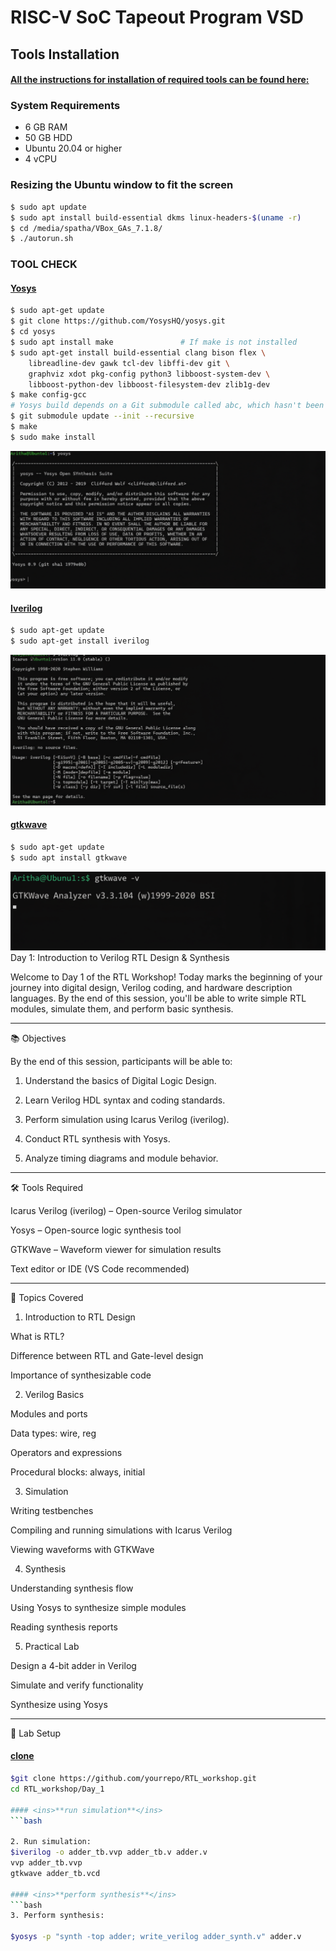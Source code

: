 # RISC-V  SoC Tapeout Program VSD

## Tools Installation

#### <ins>All the instructions for installation of required tools can be found here:</ins>

### **System Requirements**
- 6 GB RAM
- 50 GB HDD
- Ubuntu 20.04 or higher
- 4 vCPU

### **Resizing the Ubuntu window to fit the screen**
```bash
$ sudo apt update
$ sudo apt install build-essential dkms linux-headers-$(uname -r)
$ cd /media/spatha/VBox_GAs_7.1.8/
$ ./autorun.sh
```

### **TOOL CHECK**

#### <ins>**Yosys**</ins>
```bash
$ sudo apt-get update
$ git clone https://github.com/YosysHQ/yosys.git
$ cd yosys
$ sudo apt install make               # If make is not installed
$ sudo apt-get install build-essential clang bison flex \
    libreadline-dev gawk tcl-dev libffi-dev git \
    graphviz xdot pkg-config python3 libboost-system-dev \
    libboost-python-dev libboost-filesystem-dev zlib1g-dev
$ make config-gcc
# Yosys build depends on a Git submodule called abc, which hasn't been initialized yet. You need to run the following command before running make
$ git submodule update --init --recursive
$ make 
$ sudo make install
```
![Alt Text](Images/Yosys.png)

#### <ins>**Iverilog**</ins>
```bash
$ sudo apt-get update
$ sudo apt-get install iverilog
```
![Alt Text](Images/Iverilog.png)

#### <ins>**gtkwave**</ins>
```bash
$ sudo apt-get update
$ sudo apt install gtkwave
```
![Alt Text](Images/Gtkwave.png)
Day 1: Introduction to Verilog RTL Design & Synthesis

Welcome to Day 1 of the RTL Workshop! Today marks the beginning of your journey into digital design, Verilog coding, and hardware description languages. By the end of this session, you'll be able to write simple RTL modules, simulate them, and perform basic synthesis.


---

📚 Objectives

By the end of this session, participants will be able to:

1. Understand the basics of Digital Logic Design.


2. Learn Verilog HDL syntax and coding standards.


3. Perform simulation using Icarus Verilog (iverilog).


4. Conduct RTL synthesis with Yosys.


5. Analyze timing diagrams and module behavior.




---

🛠 Tools Required

Icarus Verilog (iverilog) – Open-source Verilog simulator

Yosys – Open-source logic synthesis tool

GTKWave – Waveform viewer for simulation results

Text editor or IDE (VS Code recommended)



---

📖 Topics Covered

1. Introduction to RTL Design

What is RTL?

Difference between RTL and Gate-level design

Importance of synthesizable code



2. Verilog Basics

Modules and ports

Data types: wire, reg

Operators and expressions

Procedural blocks: always, initial



3. Simulation

Writing testbenches

Compiling and running simulations with Icarus Verilog

Viewing waveforms with GTKWave



4. Synthesis

Understanding synthesis flow

Using Yosys to synthesize simple modules

Reading synthesis reports



5. Practical Lab

Design a 4-bit adder in Verilog

Simulate and verify functionality

Synthesize using Yosys





---

📂 Lab Setup
#### <ins>**clone**</ins>
```bash
$git clone https://github.com/yourrepo/RTL_workshop.git
cd RTL_workshop/Day_1

#### <ins>**run simulation**</ins>
```bash

2. Run simulation:
$iverilog -o adder_tb.vvp adder_tb.v adder.v
vvp adder_tb.vvp
gtkwave adder_tb.vcd

#### <ins>**perform synthesis**</ins>
```bash
3. Perform synthesis:

$yosys -p "synth -top adder; write_verilog adder_synth.v" adder.v


